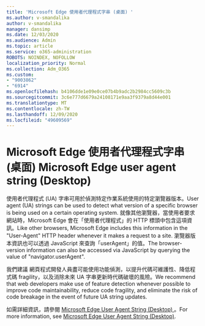 ```yaml
---
title: 'Microsoft Edge 使用者代理程式字串 (桌面) '
ms.author: v-smandalika
author: v-smandalika
manager: dansimp
ms.date: 12/03/2020
ms.audience: Admin
ms.topic: article
ms.service: o365-administration
ROBOTS: NOINDEX, NOFOLLOW
localization_priority: Normal
ms.collection: Adm_O365
ms.custom:
- "9003862"
- "6914"
ms.openlocfilehash: b4106dde1e09e0ce07b4b9adc2b2984cc5609c3b
ms.sourcegitcommit: 3c6e777d6679a24108171e9aa3f9379a8d44e001
ms.translationtype: MT
ms.contentlocale: zh-TW
ms.lasthandoff: 12/09/2020
ms.locfileid: "49609569"
---
```

# <a name="microsoft-edge-user-agent-string-desktop"></a><span data-ttu-id="b3abe-102">Microsoft Edge 使用者代理程式字串 (桌面) </span><span class="sxs-lookup"><span data-stu-id="b3abe-102">Microsoft Edge user agent string (Desktop)</span></span>

<span data-ttu-id="b3abe-103">使用者代理程式 (UA) 字串可用於偵測特定作業系統使用的特定瀏覽器版本。</span><span class="sxs-lookup"><span data-stu-id="b3abe-103">User agent (UA) strings can be used to detect what version of a specific browser is being used on a certain operating system.</span></span> <span data-ttu-id="b3abe-104">就像其他瀏覽器，當使用者要求網站時，Microsoft Edge 會在「使用者代理程式」的 HTTP 標頭中包含這項資訊。</span><span class="sxs-lookup"><span data-stu-id="b3abe-104">Like other browsers, Microsoft Edge includes this information in the "User-Agent" HTTP header whenever it makes a request to a site.</span></span> <span data-ttu-id="b3abe-105">瀏覽器版本資訊也可以透過 JavaScript 來查詢「userAgent」的值。</span><span class="sxs-lookup"><span data-stu-id="b3abe-105">The browser-version information can also be accessed via JavaScript by querying the value of "navigator.userAgent".</span></span>

<span data-ttu-id="b3abe-106">我們建議 網頁程式開發人員盡可能使用功能偵測，以提升代碼可維護性、降低程式碼 fragility，以及消除未來 UA 字串更新時代碼破壞的風險。</span><span class="sxs-lookup"><span data-stu-id="b3abe-106">We recommend that web developers make use of feature detection whenever possible to improve code maintainability, reduce code fragility, and eliminate the risk of code breakage in the event of future UA string updates.</span></span>

<span data-ttu-id="b3abe-107">如需詳細資訊，請參閱 [Microsoft Edge User Agent String (Desktop) ](https://docs.microsoft.com/microsoft-edge/web-platform/user-agent-string)。</span><span class="sxs-lookup"><span data-stu-id="b3abe-107">For more information, see [Microsoft Edge User Agent String (Desktop)](https://docs.microsoft.com/microsoft-edge/web-platform/user-agent-string).</span></span>
